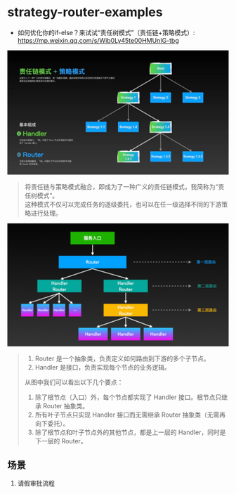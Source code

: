# strategy-router-examples

+ 如何优化你的if-else？来试试“责任树模式”（责任链+策略模式）: <https://mp.weixin.qq.com/s/Wib0Ly45te00HMUnIG-tbg>

![strategy-router](../../docs/images/strategy-router.png)
> 将责任链与策略模式融合，即成为了一种广义的责任链模式，我简称为“责任树模式”。  
> 这种模式不仅可以完成任务的逐级委托，也可以在任一级选择不同的下游策略进行处理。

![strategy-router-handler](../../docs/images/strategy-router-handler.png)
> 1. Router 是一个抽象类，负责定义如何路由到下游的多个子节点。
> 2. Handler 是接口，负责实现每个节点的业务逻辑。
>
> 从图中我们可以看出以下几个要点：
> 1. 除了根节点（入口）外，每个节点都实现了 Handler 接口。根节点只继承 Router 抽象类。
> 2. 所有叶子节点只实现 Handler 接口而无需继承 Router 抽象类（无需再向下委托）。
> 3. 除了根节点和叶子节点外的其他节点，都是上一层的 Handler，同时是下一层的 Router。


## 场景
1. 请假审批流程

